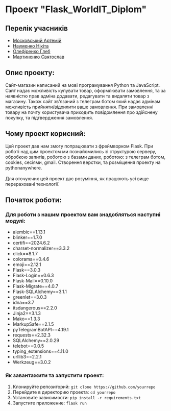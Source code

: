 # Проект "Flask_WorldIT_Diplom"

## Перелік учасників

- [Московський Артемій](https://github.com/artemijMoskowsky)
- [Науменко Нікіта](https://github.com/Naumenko0Nikita)
- [Олефіренко Глеб](https://github.com/GlebOlefirenko)
- [Мартиненко Святослав](https://github.com/SviatMartynenko)

## Опис проекту:
Сайт-магазин написаний на мові програмування Python та JavaScript. Сайт надає можливість купувати товар, оформлювати замовлення, та за наявністю прав адміна додавати, редагувати та видаляти товар з магазину. Також сайт зв'язаний з телеграм ботом який надає адмінам можливість прийняти/відхилити ваше замовлення. При замовленні товару на почту користувача приходить повідомлення про здійснену покупку, та підтвердження замовлення.

## Чому проект корисний:
Цей проект дав нам змогу попрацювати з фреймворком Flask. При роботі над цим проектом ми познайомились зі структурою серверу, обробкою запитів, роботою з базами даних, роботою: з телеграм ботом, cookies, сесіями, gmail. Створення верстки, та розміщення проекту на pythonanywhere.
<br><br> Для оточуючих цей проект дає розуміння, як працюють усі вище перераховані технології.

## Початок роботи:
### Для роботи з нашим проектом вам знадобляться наступні модулі:
- alembic==1.13.1
- blinker==1.7.0
- certifi==2024.6.2
- charset-normalizer==3.3.2
- click==8.1.7
- colorama==0.4.6
- emoji==2.12.1
- Flask==3.0.3
- Flask-Login==0.6.3
- Flask-Mail==0.10.0
- Flask-Migrate==4.0.7
- Flask-SQLAlchemy==3.1.1
- greenlet==3.0.3
- idna==3.7
- itsdangerous==2.2.0
- Jinja2==3.1.3
- Mako==1.3.3
- MarkupSafe==2.1.5
- pyTelegramBotAPI==4.19.1
- requests==2.32.3
- SQLAlchemy==2.0.29
- telebot==0.0.5
- typing_extensions==4.11.0
- urllib3==2.2.1
- Werkzeug==3.0.2

### Як завантажити та запустити проект:
1. Клонируйте репозиторий: `git clone https://github.com/yourrepo`
2. Перейдите в директорию проекта: `cd yourrepo`
3. Установите зависимости: `pip install -r requirements.txt`
4. Запустите приложение: `flask run`
